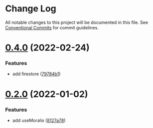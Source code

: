 # Change Log

All notable changes to this project will be documented in this file.
See [Conventional Commits](https://conventionalcommits.org) for commit guidelines.

# [0.4.0](https://github.com/jesusantguerrero/use-supabase/compare/v0.3.12...v0.4.0) (2022-02-24)


### Features

* add firestore ([79784b1](https://github.com/jesusantguerrero/use-supabase/commit/79784b1d9c1c178a506c9150177c652df604215c))





# [0.2.0](https://github.com/jesusantguerrero/use-supabase/compare/v0.1.3...v0.2.0) (2022-01-02)


### Features

* add useMoralis ([8127a78](https://github.com/jesusantguerrero/use-supabase/commit/8127a786eb28a276649554739c72767fd7589ab8))
